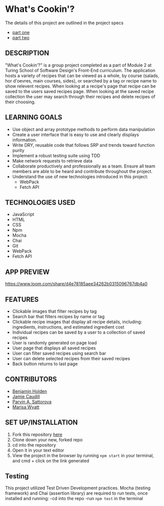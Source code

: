 # What's Cookin'? 

The details of this project are outlined in the project specs
- [part one](https://frontend.turing.edu/projects/module-2/whats-cookin-part-one.html)
- [part two](https://frontend.turing.edu/projects/module-2/whats-cookin-part-two-agile.html)

## DESCRIPTION

"What's Cookin'?" is a group project completed as a part of Module 2 at Turing School of Software Design's Front-End curriculum. The application hosts a variety of recipes that can be viewed as a whole, by course (salads, hor d'oevres, main courses, sides), or searched by a tag or recipe name to show relevent recipes. When looking at a recipe's page that recipe can be saved to the users saved recipes page. When looking at the saved recipe collection the user may search through their recipes and delete recipes of their choosing.

## LEARNING GOALS

- Use object and array prototype methods to perform data manipulation
- Create a user interface that is easy to use and clearly displays information.
- Write DRY, reusable code that follows SRP and trends toward function purity
- Implement a robust testing suite using TDD
- Make network requests to retrieve data
- Collaborate productively and professionally as a team. Ensure all team members are able to be heard and contribute throughout the project.
- Understand the use of new technologies introduced in this project:
  -  WebPack
  -  Fetch API

## TECHNOLOGIES USED

- JavaScript 
- HTML
- CSS 
- Npm
- Mocha 
- Chai
- Git 
- WebPack
- Fetch API

## APP PREVIEW
https://www.loom.com/share/d4e78185aee34262b0315096767db4a0

## FEATURES

- Clickable images that filter recipes by tag
- Search bar that filters recipes by name or tag
- Clickable recipe images that display all recipe details, including: ingredients, instructions, and estimated ingredient cost
- Individual recipes can be saved by a user to a collection of saved recipes
- User is randomly generated on page load
- User page that displays all saved recipes
- User can filter saved recipes using search bar
- User can delete selected recipes from their saved recipes
- Back button returns to last page 

## CONTRIBUTORS

- [Benjamin Holden](https://github.com/BenHolden010)
- [Jamie Caudill](https://github.com/JamieCaudill)
- [Parvin A. Sattorova](https://github.com/Sulton88Mehron90)
- [Marisa Wyatt](https://github.com/Marisa5280)

## SET UP/INSTALLATION

1. Fork this repository [here](https://github.com/JamieCaudill/whats-cookin-group-project)
1. Clone down your new, forked repo
1. cd into the repository
1. Open it in your text editor
1. View the project in the browser by running `npm start` in your terminal, and cmd + click on the link generated

## Testing

This project utilized Test Driven Development practices.
Mocha (testing framework) and Chai (assertion library) are required to run tests,
once installed and running: 
-cd into the repo
-run `npm test` in the terminal
